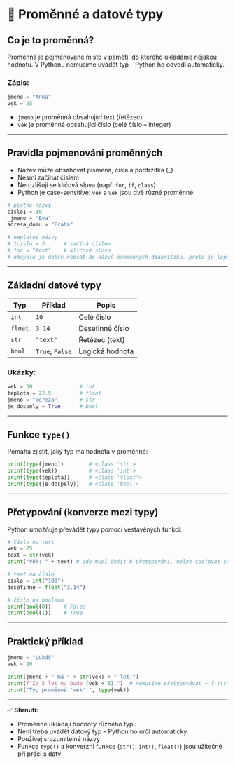 # 🧠 Proměnné a datové typy

## Co je to proměnná?

Proměnná je pojmenované místo v paměti, do kterého ukládáme nějakou hodnotu. V Pythonu nemusíme uvádět typ – Python ho odvodí automaticky.

### Zápis:
```python
jmeno = "Anna"
vek = 25
```

- `jmeno` je proměnná obsahující text (řetězec)
- `vek` je proměnná obsahující číslo (celé číslo – integer)

---

## Pravidla pojmenování proměnných

- Název může obsahovat písmena, čísla a podtržítka (_)
- Nesmí začínat číslem
- Nerozlišují se klíčová slova (např. `for`, `if`, `class`)
- Python je case-sensitive: `vek` a `Vek` jsou dvě různé proměnné

```python
# platné názvy
cislo1 = 10
_jmeno = "Eva"
adresa_domu = "Praha"

# neplatné názvy
# 1cislo = 5      # začíná číslem
# for = "text"    # klíčové slovo
# obvykle je dobré nepsat do názvů proměnných diakritiku, proto je lepší, když využíváme anglické názvy
```

---

## Základní datové typy

| Typ          | Příklad            | Popis                          |
|--------------|--------------------|---------------------------------|
| `int`        | `10`               | Celé číslo                     |
| `float`      | `3.14`             | Desetinné číslo                |
| `str`        | `"text"`           | Řetězec (text)                 |
| `bool`       | `True`, `False`    | Logická hodnota                |

### Ukázky:
```python
vek = 30               # int
teplota = 22.5         # float
jmeno = "Tereza"       # str
je_dospely = True      # bool
```

---

## Funkce `type()`

Pomáhá zjistit, jaký typ má hodnota v proměnné:
```python
print(type(jmeno))        # <class 'str'>
print(type(vek))          # <class 'int'>
print(type(teplota))      # <class 'float'>
print(type(je_dospely))   # <class 'bool'>
```

---

## Přetypování (konverze mezi typy)

Python umožňuje převádět typy pomocí vestavěných funkcí:

```python
# číslo na text
vek = 25
text = str(vek)
print("Věk: " + text) # zde musí dojít k přetypování, nelze spojovat string a int

# text na číslo
cislo = int("100")
desetinne = float("3.14")

# číslo na boolean
print(bool(0))    # False
print(bool(1))    # True
```

---

## Praktický příklad
```python
jmeno = "Lukáš"
vek = 20

print(jmeno + " má " + str(vek) + " let.")
print(f"Za 5 let mu bude {vek + 5}.")  # nemusíme přetypovávat – f-string automaticky převede čísla na text
print("Typ proměnné 'vek':", type(vek))
```

---

✅ **Shrnutí:**
- Proměnné ukládají hodnoty různého typu
- Není třeba uvádět datový typ – Python ho určí automaticky
- Používej srozumitelné názvy
- Funkce `type()` a konverzní funkce (`str()`, `int()`, `float()`) jsou užitečné při práci s daty

